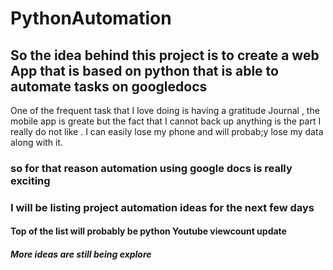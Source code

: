 # PythonAutomation
## So the idea behind this project is to create a web App that is based on python that is able to automate tasks on googledocs  
One of the frequent task that I love doing is having a gratitude Journal , the mobile app is greate but the fact that I cannot back up anything is the part 
I really do not like . I can easily lose my phone and will probab;y lose my data along with it. 
### so for that reason automation using google docs is really exciting 
### I will be listing project automation ideas for the next few days 
#### Top of the list will probably be python Youtube viewcount update
##### More ideas are still being explore
